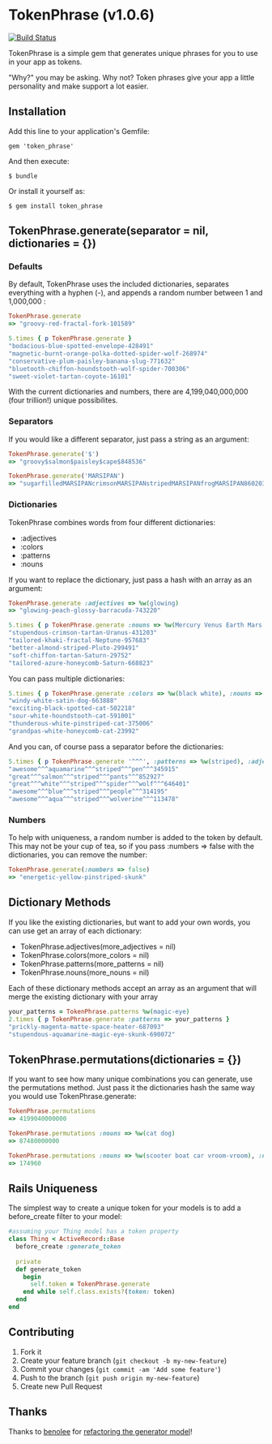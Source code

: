 # TokenPhrase (v1.0.6)
[![Build Status](https://travis-ci.org/genericsteele/token_phrase.png?branch=master)](https://travis-ci.org/genericsteele/token_phrase)

TokenPhrase is a simple gem that generates unique phrases for you to use in your app as tokens.

"Why?" you may be asking. Why not? Token phrases give your app a little personality and make support a lot easier.

## Installation

Add this line to your application's Gemfile:

    gem 'token_phrase'

And then execute:

    $ bundle

Or install it yourself as:

    $ gem install token_phrase

## TokenPhrase.generate(separator = nil, dictionaries = {})

### Defaults
By default, TokenPhrase uses the included dictionaries, separates everything with a hyphen (-), and appends a random number between 1 and 1,000,000 :

```ruby
TokenPhrase.generate
=> "groovy-red-fractal-fork-101589"

5.times { p TokenPhrase.generate }
"bodacious-blue-spotted-envelope-428491"
"magnetic-burnt-orange-polka-dotted-spider-wolf-268974"
"conservative-plum-paisley-banana-slug-771632"
"bluetooth-chiffon-houndstooth-wolf-spider-700306"
"sweet-violet-tartan-coyote-16101"
```

With the current dictionaries and numbers, there are 4,199,040,000,000 (four trillion!) unique possibilites.

### Separators
If you would like a different separator, just pass a string as an argument: 

```ruby
TokenPhrase.generate('$')
=> "groovy$salmon$paisley$cape$848536"

TokenPhrase.generate('MARSIPAN')
=> "sugarfilledMARSIPANcrimsonMARSIPANstripedMARSIPANfrogMARSIPAN860203"
```

### Dictionaries
TokenPhrase combines words from four different dictionaries:

* :adjectives
* :colors
* :patterns
* :nouns

If you want to replace the dictionary, just pass a hash with an array as an argument:

```ruby
TokenPhrase.generate :adjectives => %w(glowing)
=> "glowing-peach-glossy-barracuda-743220"

5.times { p TokenPhrase.generate :nouns => %w(Mercury Venus Earth Mars Jupiter Saturn Uranus Neptune Pluto) }
"stupendous-crimson-tartan-Uranus-431203"
"tailored-khaki-fractal-Neptune-957683"
"better-almond-striped-Pluto-299491"
"soft-chiffon-tartan-Saturn-29752"
"tailored-azure-honeycomb-Saturn-668823"
```
You can pass multiple dictionaries: 

```ruby
5.times { p TokenPhrase.generate :colors => %w(black white), :nouns => %w(cat dog) }
"windy-white-satin-dog-663888"
"exciting-black-spotted-cat-502218"
"sour-white-houndstooth-cat-591001"
"thunderous-white-pinstriped-cat-375006"
"grandpas-white-honeycomb-cat-23992"
```

And you can, of course pass a separator before the dictionaries:

```ruby
5.times { p TokenPhrase.generate '^^^', :patterns => %w(striped), :adjectives =>%w(great awesome) }
"awesome^^^aquamarine^^^striped^^^pen^^^345915"
"great^^^salmon^^^striped^^^pants^^^852927"
"great^^^white^^^striped^^^spider^^^wolf^^^646401"
"awesome^^^blue^^^striped^^^people^^^314195"
"awesome^^^aqua^^^striped^^^wolverine^^^113478"
```

### Numbers

To help with uniqueness, a random number is added to the token by default. This may not be your cup of tea, so if you pass :numbers => false with the dictionaries, you can remove the number:

```ruby
TokenPhrase.generate(:numbers => false)
=> "energetic-yellow-pinstriped-skunk"
```

## Dictionary Methods

If you like the existing dictionaries, but want to add your own words, you can use get an array of each dictionary:

* TokenPhrase.adjectives(more_adjectives = nil)
* TokenPhrase.colors(more_colors = nil)
* TokenPhrase.patterns(more_patterns = nil)
* TokenPhrase.nouns(more_nouns = nil)

Each of these dictionary methods accept an array as an argument that will merge the existing dictionary with your array

```ruby
your_patterns = TokenPhrase.patterns %w(magic-eye)
2.times { p TokenPhrase.generate :patterns => your_patterns }
"prickly-magenta-matte-space-heater-687093"
"stupendous-aquamarine-magic-eye-skunk-690072"
```

## TokenPhrase.permutations(dictionaries = {})

If you want to see how many unique combinations you can generate, use the permutations method. Just pass it the dictionaries hash the same way you would use TokenPhrase.generate: 

```ruby
TokenPhrase.permutations
=> 4199040000000

TokenPhrase.permutations :nouns => %w(cat dog)
=> 87480000000

TokenPhrase.permutations :nouns => %w(scooter boat car vroom-vroom), :numbers => false
=> 174960
```

## Rails Uniqueness

The simplest way to create a unique token for your models is to add a before_create filter to your model: 

```ruby
#assuming your Thing model has a token property
class Thing < ActiveRecord::Base
  before_create :generate_token
  
  private
  def generate_token
    begin
      self.token = TokenPhrase.generate
    end while self.class.exists?(token: token)
  end
end
```

## Contributing

1. Fork it
2. Create your feature branch (`git checkout -b my-new-feature`)
3. Commit your changes (`git commit -am 'Add some feature'`)
4. Push to the branch (`git push origin my-new-feature`)
5. Create new Pull Request

## Thanks

Thanks to [benolee](https://github.com/benolee) for [refactoring the generator model](https://github.com/genericsteele/token_phrase/commit/7e5a0877882ba7d08f0c5a40d7873ebb0d205a45)!

